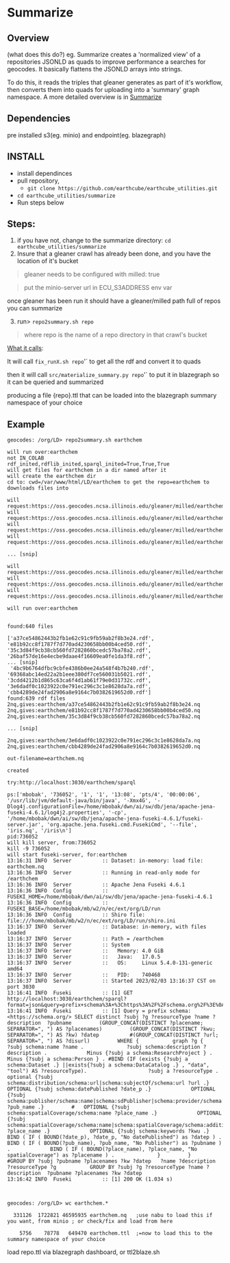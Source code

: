 # Summarize

## Overview
(what does this do?) eg. 
Summarize creates a 'normalized view' of a repositories JSONLD as quads to improve
performance a searches for geocodes. It basically flattens the JSONLD arrays into strings.

To do this, it reads the triples that gleaner generates as part of it's workflow, then 
converts them into quads for uploading into a 'summary' graph namespace.
A more detailed overview is in [Summarize](docs/summarize.md)

## Dependencies

 pre installed s3(eg. minio) and endpoint(eg. blazegraph)

## INSTALL

* install dependinces
* pull repository,
    * `git clone https://github.com/earthcube/earthcube_utilities.git`
* `cd earthcube_utilities/summarize`
* Run steps below

## Steps: 
 
1. if you have not, change to the summarize directory: `cd  earthcube_utilities/summarize`
2. Insure that a gleaner crawl has already been done, and you have the location of it's bucket
> gleaner needs to be configured with milled: true 

> put the minio-server url in ECU_S3ADDRESS env var

once gleaner has been run it should have a gleaner/milled path full of repos you can summarize

3. run> `repo2summary.sh repo`
> where repo is the name of a repo directory in that crawl's bucket

[What it calls](docs/call.md):

It will call `fix_runX.sh repo`'` to get all the rdf and convert it to quads

then it will call `src/materialize_summary.py repo`'` to put it in blazegraph so it can be queried and summarized

producing a file {repo}.ttl that can be loaded into the blazegraph summary namespace of your choice

## Example

```shell
geocodes: /org/LD> repo2summary.sh earthchem

will run over:earthchem
not IN_COLAB
rdf_inited,rdflib_inited,sparql_inited=True,True,True
will get files for earthchem in a dir named after it
will create the earthchem dir
cd to: cwd=/var/www/html/LD/earthchem to get the repo=earthchem to downloads files into

will request:https://oss.geocodes.ncsa.illinois.edu/gleaner/milled/earthchem/00b0ad684052b7674832f1dff8e537dbcffcbb84.rdf
will request:https://oss.geocodes.ncsa.illinois.edu/gleaner/milled/earthchem/00e34d1f624300099a0f72b3a33444ee4e970019.rdf
will request:https://oss.geocodes.ncsa.illinois.edu/gleaner/milled/earthchem/01272511a24c726c45cf9f6d2804543b081a685a.rdf
will request:https://oss.geocodes.ncsa.illinois.edu/gleaner/milled/earthchem/017e6dd8b16d4e102f0f3d85c3d7deedc0b23fea.rdf
 
... [snip]

will request:https://oss.geocodes.ncsa.illinois.edu/gleaner/milled/earthchem/fec94d837fe1c0c2f255e0ffd49a1e704c72bd16.rdf
will request:https://oss.geocodes.ncsa.illinois.edu/gleaner/milled/earthchem/fee66304ce6dc4b36bb02294262f04033b3e6e17.rdf
will request:https://oss.geocodes.ncsa.illinois.edu/gleaner/milled/earthchem/ff277f4a4042a542fd443c8bde936cfe8a6a4de3.rdf

will run over:earthchem


found:640 files

['a37ce54862443b2fb1e62c91c9fb59ab2f8b3e24.rdf', 'e81b92cc8f1787f7d770ad4230658bb00b4ced50.rdf', '35c3d84f9cb38cb560fd7282860bcedc57ba78a2.rdf', '26baf57de16e4ecbe9daae4f16609ea0fe1da3f8.rdf', 
... [snip]
 '4bc9b6764dfbc9cbfe4386b0ee24a548f4b7b240.rdf', '69368abc14ed22a2b1eee380df7ce560031b5021.rdf', '3cdd4212b1d865c63ca6f4d1ab61f79e0d31732c.rdf', '3e6dadf0c1023922c0e791ec296c3c1e8628da7a.rdf', 'cbb4289de24fad2906a8e9164c7b0382619652d0.rdf']
found:639 rdf files
2nq,gives:earthchem/a37ce54862443b2fb1e62c91c9fb59ab2f8b3e24.nq
2nq,gives:earthchem/e81b92cc8f1787f7d770ad4230658bb00b4ced50.nq
2nq,gives:earthchem/35c3d84f9cb38cb560fd7282860bcedc57ba78a2.nq

... [snip]

2nq,gives:earthchem/3e6dadf0c1023922c0e791ec296c3c1e8628da7a.nq
2nq,gives:earthchem/cbb4289de24fad2906a8e9164c7b0382619652d0.nq

out-filename=earthchem.nq

created

try:http://localhost:3030/earthchem/sparql

ps:['mbobak', '736052', '1', '1', '13:08', 'pts/4', '00:00:06', '/usr/lib/jvm/default-java/bin/java', '-Xmx4G', '-Dlog4j.configurationFile=/home/mbobak/dwn/ai/sw/db/jena/apache-jena-fuseki-4.6.1/log4j2.properties', '-cp', '/home/mbobak/dwn/ai/sw/db/jena/apache-jena-fuseki-4.6.1/fuseki-server.jar', 'org.apache.jena.fuseki.cmd.FusekiCmd', '--file', 'iris.nq', '/iris\n']
pid:736052
will kill server, from:736052
kill -9 736052
will start fuseki-server, for:earthchem
13:16:31 INFO  Server          :: Dataset: in-memory: load file: earthchem.nq
13:16:36 INFO  Server          :: Running in read-only mode for /earthchem
13:16:36 INFO  Server          :: Apache Jena Fuseki 4.6.1
13:16:36 INFO  Config          :: FUSEKI_HOME=/home/mbobak/dwn/ai/sw/db/jena/apache-jena-fuseki-4.6.1
13:16:36 INFO  Config          :: FUSEKI_BASE=/home/mbobak/mb/w2/n/ec/ext/org/LD/run
13:16:36 INFO  Config          :: Shiro file: file:///home/mbobak/mb/w2/n/ec/ext/org/LD/run/shiro.ini
13:16:37 INFO  Server          :: Database: in-memory, with files loaded
13:16:37 INFO  Server          :: Path = /earthchem
13:16:37 INFO  Server          :: System
13:16:37 INFO  Server          ::   Memory: 4.0 GiB
13:16:37 INFO  Server          ::   Java:   17.0.5
13:16:37 INFO  Server          ::   OS:     Linux 5.4.0-131-generic amd64
13:16:37 INFO  Server          ::   PID:    740468
13:16:37 INFO  Server          :: Started 2023/02/03 13:16:37 CST on port 3030
13:16:41 INFO  Fuseki          :: [1] GET http://localhost:3030/earthchem/sparql?format=json&query=prefix+schema%3A+%3Chttps%3A%2F%2Fschema.org%2F%3E%0ASELECT+distinct+%3Fsubj+%3Fg+%3FresourceType+%3Fname+%3Fdescription++%3Fpubname%0A++++++++%28GROUP_CONCAT%28DISTINCT+%3Fplacename%3B+SEPARATOR%3D%22%2C+%22%29+AS+%3Fplacenames%29%0A++++++++%28GROUP_CONCAT%28DISTINCT+%3Fkwu%3B+SEPARATOR%3D%22%2C+%22%29+AS+%3Fkw%29+%3Fdatep+%0A++++++++%23%28GROUP_CONCAT%28DISTINCT+%3Furl%3B+SEPARATOR%3D%22%2C+%22%29+AS+%3Fdisurl%29%0A++++++++WHERE+%7B%0A++++++++++graph+%3Fg+%7B%0A+++++++++++++%3Fsubj+schema%3Aname+%3Fname+.%0A+++++++++++++%3Fsubj+schema%3Adescription+%3Fdescription+.%0A++++++++++++Minus+%7B%3Fsubj+a+schema%3AResearchProject+%7D+.%0A++++++++++++Minus+%7B%3Fsubj+a+schema%3APerson+%7D+.%0A%23BIND+%28IF+%28exists+%7B%3Fsubj+a+schema%3ADataset+.%7D+%7C%7Cexists%7B%3Fsubj+a+schema%3ADataCatalog+.%7D+%2C+%22data%22%2C+%22tool%22%29+AS+%3FresourceType%29.%0A+++++++++++++++++++%3Fsubj+a+%3FresourceType+.%0A++++++++++++optional+%7B%3Fsubj+schema%3Adistribution%2Fschema%3Aurl%7Cschema%3AsubjectOf%2Fschema%3Aurl+%3Furl+.%7D%0A++++++++++++OPTIONAL+%7B%3Fsubj+schema%3AdatePublished+%3Fdate_p+.%7D%0A++++++++++++OPTIONAL+%7B%3Fsubj+schema%3Apublisher%2Fschema%3Aname%7Cschema%3AsdPublisher%7Cschema%3Aprovider%2Fschema%3Aname+%3Fpub_name+.%7D%0A++++++++%23+++OPTIONAL+%7B%3Fsubj+schema%3AspatialCoverage%2Fschema%3Aname+%3Fplace_name+.%7D%0A++++++++++++OPTIONAL+%7B%3Fsubj+%0A++++++++schema%3AspatialCoverage%2Fschema%3Aname%7Cschema%3AspatialCoverage%2Fschema%3AadditionalProperty%2Fschema%3Aname+%3Fplace_name+.%7D%0A++++++++++++OPTIONAL+%7B%3Fsubj+schema%3Akeywords+%3Fkwu+.%7D%0A++++++++++++BIND+%28+IF+%28+BOUND%28%3Fdate_p%29%2C+%3Fdate_p%2C+%22No+datePublished%22%29+as+%3Fdatep+%29+.%0A++++++++++++BIND+%28+IF+%28+BOUND%28%3Fpub_name%29%2C+%3Fpub_name%2C+%22No+Publisher%22%29+as+%3Fpubname+%29+.%0A++++++++++++BIND+%28+IF+%28+BOUND%28%3Fplace_name%29%2C+%3Fplace_name%2C+%22No+spatialCoverage%22%29+as+%3Fplacename+%29+.%0A+++++++++++++%7D%0A++++++++%7D%0A++++++++%23GROUP+BY+%3Fsubj+%3Fpubname+%3Fplacenames+%3Fkw+%3Fdatep+++%3Fname+%3Fdescription++%3FresourceType+%3Fg++%0A++++++++GROUP+BY+%3Fsubj+%3Fg+%3FresourceType+%3Fname+%3Fdescription++%3Fpubname+%3Fplacenames+%3Fkw+%3Fdatep%0A
13:16:41 INFO  Fuseki          :: [1] Query = prefix schema: <https://schema.org/> SELECT distinct ?subj ?g ?resourceType ?name ?description  ?pubname         (GROUP_CONCAT(DISTINCT ?placename; SEPARATOR=", ") AS ?placenames)         (GROUP_CONCAT(DISTINCT ?kwu; SEPARATOR=", ") AS ?kw) ?datep          #(GROUP_CONCAT(DISTINCT ?url; SEPARATOR=", ") AS ?disurl)         WHERE {           graph ?g {              ?subj schema:name ?name .              ?subj schema:description ?description .             Minus {?subj a schema:ResearchProject } .             Minus {?subj a schema:Person } . #BIND (IF (exists {?subj a schema:Dataset .} ||exists{?subj a schema:DataCatalog .} , "data", "tool") AS ?resourceType).                    ?subj a ?resourceType .             optional {?subj schema:distribution/schema:url|schema:subjectOf/schema:url ?url .}             OPTIONAL {?subj schema:datePublished ?date_p .}             OPTIONAL {?subj schema:publisher/schema:name|schema:sdPublisher|schema:provider/schema:name ?pub_name .}         #   OPTIONAL {?subj schema:spatialCoverage/schema:name ?place_name .}             OPTIONAL {?subj          schema:spatialCoverage/schema:name|schema:spatialCoverage/schema:additionalProperty/schema:name ?place_name .}             OPTIONAL {?subj schema:keywords ?kwu .}             BIND ( IF ( BOUND(?date_p), ?date_p, "No datePublished") as ?datep ) .             BIND ( IF ( BOUND(?pub_name), ?pub_name, "No Publisher") as ?pubname ) .             BIND ( IF ( BOUND(?place_name), ?place_name, "No spatialCoverage") as ?placename ) .              }         }         #GROUP BY ?subj ?pubname ?placenames ?kw ?datep   ?name ?description  ?resourceType ?g           GROUP BY ?subj ?g ?resourceType ?name ?description  ?pubname ?placenames ?kw ?datep 
13:16:42 INFO  Fuseki          :: [1] 200 OK (1.034 s)
```

```shell


geocodes: /org/LD> wc earthchem.*

  331126  1722821 46595935 earthchem.nq   ;use nabu to load this if you want, from minio ; or check/fix and load from here
  
    5756    78778   649470 earthchem.ttl  ;=now to load this to the summary namespace of your choice
```


load repo.ttl via blazegraph dashboard, or ttl2blaze.sh 



